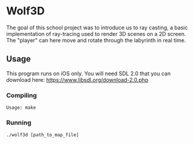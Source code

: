 # Wolf3D

The goal of this school project was to introduce us to ray casting, a basic implementation of ray-tracing used to render 3D scenes on a 2D screen. The "player" can here move  and rotate through the labyrinth in real time.

## Usage

This program runs on iOS only.
You will need SDL 2.0 that you can download here: https://www.libsdl.org/download-2.0.php
### Compiling
~~~~
Usage: make
~~~~
### Running
~~~~
./wolf3d [path_to_map_file]
